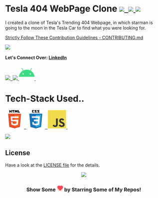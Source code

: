 # Tesla 404 WebPage Clone [![](https://img.shields.io/badge/-HTML5-darkred?style=flat&logo=HTML5&logoColor=white)&nbsp; ![](https://img.shields.io/badge/-CSS3-blue?style=flat&logo=CSS3&logoColor=white)&nbsp;![](https://img.shields.io/badge/-JavaScript-gold?style=flat&logo=JavaScript&logoColor=black)](https://github.com/AnshSinghSonkhia/Tesla-404-WebPage-Clone/blob/main/README.md)&nbsp;
I created a clone of Tesla's Trending 404 Webpage, in which starman is going to the moon in the Tesla Car to find what you were looking for.

[Strictly Follow These Contribution Guidelines - CONTRIBUTING.md](https://github.com/AnshSinghSonkhia/Tesla-404-WebPage-Clone/blob/main/CONTRIBUTING.md)

![](https://i.imgur.com/waxVImv.png)

<b>Let's Connect Over: [LinkedIn](https://www.linkedin.com/in/anshsinghsonkhia/)</b>


</a>
  <a href="https://www.linkedin.com/in/anshsinghsonkhia/">
  <img height="50" src="https://user-images.githubusercontent.com/46517096/166973395-19676cd8-f8ec-4abf-83ff-da8243505b82.png"/>&nbsp;
</a>
<a href="https://twitter.com/AnshSSonkhia">
  <img height="50" src="https://user-images.githubusercontent.com/46517096/166974271-91dfa250-d70b-4cb9-8707-f1bda1b708c3.png"/>
</a>
  <a href="https://g.dev/AnshSinghSonkhia">
  <img height="50" src="https://github.com/AnshSinghSonkhia/AnshSinghSonkhia/blob/main/icons/android.png"/>&nbsp;
</a>


# Tech-Stack Used..
[<img src="https://github.com/devicons/devicon/blob/master/icons/html5/html5-original-wordmark.svg" title="HTML" alt="HTML" width="60" height="60"/>&nbsp;
<img src="https://github.com/devicons/devicon/blob/master/icons/css3/css3-original-wordmark.svg" title="css3" alt="css3" width="60" height="60"/>&nbsp;
<img src="https://github.com/devicons/devicon/blob/master/icons/javascript/javascript-original.svg" title="JS" alt="JS" width="60" height="60"/>&nbsp;](https://github.com/AnshSinghSonkhia/40Pie-Music-Player-Website/blob/main/README.md)

![](https://i.imgur.com/waxVImv.png)

## License

Have a look at the [LICENSE file](./LICENSE) for the details.


<div align="center">

![](https://i.imgur.com/waxVImv.png)

<h3> Show Some <img src="https://github.com/AnshSinghSonkhia/AnshSinghSonkhia/blob/main/icons/love.png" title="Love" alt="Love" width="20" height="20"/> by Starring Some of My Repos! </h3>

</div>
